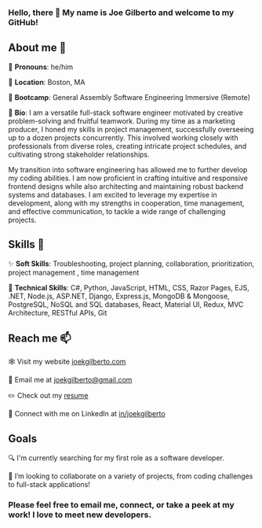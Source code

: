 ### Hello, there 👋  My name is Joe Gilberto and welcome to my GitHub!
## About me 🫶
🪪 **Pronouns**:  he/him

📍 **Location**:  Boston, MA

🌱 **Bootcamp**:  General Assembly Software Engineering Immersive (Remote)

📖 **Bio**:  I am a versatile full-stack software engineer motivated by creative problem-solving and fruitful teamwork. During my time as a marketing producer, I honed my skills in project management, successfully overseeing up to a dozen projects concurrently. This involved working closely with professionals from diverse roles, creating intricate project schedules, and cultivating strong stakeholder relationships.

My transition into software engineering has allowed me to further develop my coding abilities. I am now proficient in crafting intuitive and responsive frontend designs while also architecting and maintaining robust backend systems and databases. I am excited to leverage my expertise in development, along with my strengths in cooperation, time management, and effective communication, to tackle a wide range of challenging projects.

## Skills 🎪
✨ **Soft Skills**: Troubleshooting, project planning, collaboration, prioritization, project management , time management

🥊 **Technical Skills**: C#, Python, JavaScript, HTML, CSS, Razor Pages, EJS, .NET, Node.js, ASP.NET, Django, Express.js, MongoDB & Mongoose, PostgreSQL, NoSQL and SQL databases, React, Material UI, Redux, MVC Architecture, RESTful APIs, Git

## Reach me 📫
🕸️  Visit my website [joekgilberto.com](https://joekgilberto.com/)

📧  Email me at [joekgilberto@gmail.com](mailto:joekgilberto@gmail.com)

✏️ Check out my [resume](https://drive.google.com/file/d/1AAukBVj_Pqz42LQVwU9zBxom8PvLo1nj/view)

🔗  Connect with me on LinkedIn at [in/joekgilberto](https://www.linkedin.com/in/joekgilberto/)

## Goals
🔍  I'm currently searching for my first role as a software developer.

👯  I’m looking to collaborate on a variety of projects, from coding challenges to full-stack applications!

### Please feel free to email me, connect, or take a peek at my work!  I love to meet new developers.

